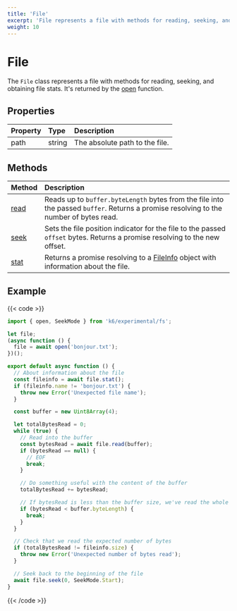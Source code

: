 ```yaml
---
title: 'File'
excerpt: 'File represents a file with methods for reading, seeking, and obtaining file stats.'
weight: 10
---
```


# File

The `File` class represents a file with methods for reading, seeking, and obtaining file stats. It's returned by the [open](https://grafana.com/docs/k6/latest/javascript-api/init-context/open/) function.

## Properties

| Property | Type   | Description                    |
| :------- | :----- | :----------------------------- |
| path     | string | The absolute path to the file. |

## Methods

| Method                                                                                       | Description                                                                                                                            |
| :------------------------------------------------------------------------------------------- | :------------------------------------------------------------------------------------------------------------------------------------- |
| [read](https://grafana.com/docs/k6/<K6_VERSION>/javascript-api/k6-experimental/fs/file/read) | Reads up to `buffer.byteLength` bytes from the file into the passed `buffer`. Returns a promise resolving to the number of bytes read. |
| [seek](https://grafana.com/docs/k6/<K6_VERSION>/javascript-api/k6-experimental/fs/file/seek) | Sets the file position indicator for the file to the passed `offset` bytes. Returns a promise resolving to the new offset.             |
| [stat](https://grafana.com/docs/k6/<K6_VERSION>/javascript-api/k6-experimental/fs/file/stat) | Returns a promise resolving to a [FileInfo](link-to-fileinfo-doc) object with information about the file.                              |

## Example

{{< code >}}

```javascript
import { open, SeekMode } from 'k6/experimental/fs';

let file;
(async function () {
  file = await open('bonjour.txt');
})();

export default async function () {
  // About information about the file
  const fileinfo = await file.stat();
  if (fileinfo.name != 'bonjour.txt') {
    throw new Error('Unexpected file name');
  }

  const buffer = new Uint8Array(4);

  let totalBytesRead = 0;
  while (true) {
    // Read into the buffer
    const bytesRead = await file.read(buffer);
    if (bytesRead == null) {
      // EOF
      break;
    }

    // Do something useful with the content of the buffer
    totalBytesRead += bytesRead;

    // If bytesRead is less than the buffer size, we've read the whole file
    if (bytesRead < buffer.byteLength) {
      break;
    }
  }

  // Check that we read the expected number of bytes
  if (totalBytesRead != fileinfo.size) {
    throw new Error('Unexpected number of bytes read');
  }

  // Seek back to the beginning of the file
  await file.seek(0, SeekMode.Start);
}
```

{{< /code >}}
